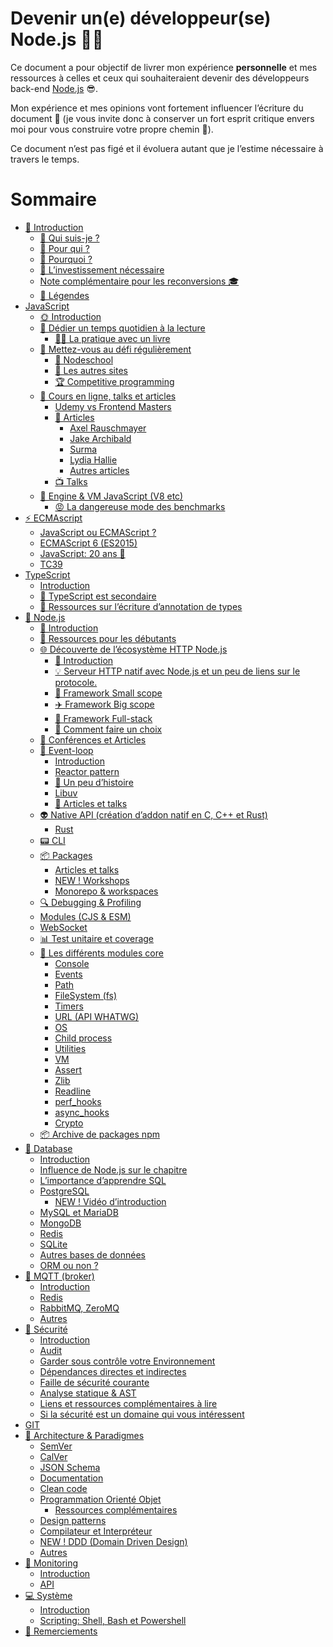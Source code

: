 # Devenir un(e) développeur(se) Node.js 🐢🚀

Ce document a pour objectif de livrer mon expérience **personnelle** et mes ressources à celles et ceux qui souhaiteraient devenir des développeurs back-end [Node.js](https://nodejs.org/fr/) 😎.

Mon expérience et mes opinions vont fortement influencer l’écriture du document 👿 (je vous invite donc à conserver un fort esprit critique envers moi pour vous construire votre propre chemin 🐤).

Ce document n’est pas figé et il évoluera autant que je l’estime nécessaire à travers le temps.

# Sommaire

- [👋 Introduction](./chapters/introduction/introduction.md)
  - [👀 Qui suis-je ?](./chapters/introduction/introduction.md#-qui-suis-je-)
  - [👊 Pour qui ?](./chapters/introduction/introduction.md#-pour-qui-)
  - [💬 Pourquoi ?](./chapters/introduction/introduction.md#-pourquoi-)
  - [😬 L’investissement nécessaire](./chapters/introduction/introduction.md#-linvestissement-nécessaire)
  - [Note complémentaire pour les reconversions 🎓](./chapters/introduction/introduction.md#-note-complémentaire-pour-les-reconversions-)
  - [📌 Légendes](./chapters/introduction/introduction.md#-legendes)
- [JavaScript](./chapters/javascript/introduction.md)
  - [🌞 Introduction](./chapters/javascript/introduction.md)
  - [📕 Dédier un temps quotidien à la lecture](./chapters/javascript/lecture.md)
    - [📖📐 La pratique avec un livre](./chapters/javascript/lecture.md#-la-pratique-avec-un-livre)
  - [💪 Mettez-vous au défi régulièrement](./chapters/javascript/challenge.md#)
    - [🏫 Nodeschool](./chapters/javascript/challenge.md#-nodeschool)
    - [🔎 Les autres sites](./chapters/javascript/challenge.md#-les-autres-sites)
    - [🏆 Competitive programming](./chapters/javascript/challenge.md#-competitive-programming)
  - [🌌 Cours en ligne, talks et articles](./chapters/javascript/online-courses-talks-articles.md)
    - [Udemy vs Frontend Masters](./chapters/javascript/online-courses-talks-articles.md#udemy-vs-frontend-masters)
    - [📄 Articles](./chapters/javascript/online-courses-talks-articles.md#-articles)
      - [Axel Rauschmayer](./chapters/javascript/online-courses-talks-articles.md#axel-rauschmayer)
      - [Jake Archibald](./chapters/javascript/online-courses-talks-articles.md#jake-archibald)
      - [Surma](./chapters/javascript/online-courses-talks-articles.md#surma)
      - [Lydia Hallie](./chapters/javascript/online-courses-talks-articles.md#lydia-hallie)
      - [Autres articles](./chapters/javascript/online-courses-talks-articles.md#autres-articles)
    - [📺 Talks](./chapters/javascript/online-courses-talks-articles.md#-talks)
  - [🔧 Engine & VM JavaScript (V8 etc)](./chapters/javascript/VM.md)
    - [😡 La dangereuse mode des benchmarks](./chapters/javascript/VM.md#-la-dangereuse-mode-des-benchmarks)
- [⚡ ECMAscript]()
  - [JavaScript ou ECMAScript ?]()
  - [ECMAScript 6 (ES2015)]()
  - [JavaScript: 20 ans 🎉]()
  - [TC39]()
- [TypeScript]()
  - [Introduction]()
  - [🙊 TypeScript est secondaire]()
  - [🐲 Ressources sur l’écriture d’annotation de types]()
- [🐢 Node.js]()
  - [🌝 Introduction]()
  - [🐥 Ressources pour les débutants]()
  - [🌐 Découverte de l’écosystème HTTP Node.js]()
    - [🚣 Introduction]()
    - [💡 Serveur HTTP natif avec Node.js et un peu de liens sur le protocole.]()
    - [🚁 Framework Small scope]()
    - [✈️ Framework Big scope]()
    - [🌠 Framework Full-stack]()
    - [🎯 Comment faire un choix]()
  - [📰 Conférences et Articles]()
  - [🎡 Event-loop]()
    - [Introduction]()
    - [Reactor pattern]()
    - [🎥 Un peu d’histoire]()
    - [Libuv]()
    - [📜 Articles et talks]()
  - [👽 Native API (création d’addon natif en C, C++ et Rust)]()
    - [Rust]()
  - [📟 CLI]()
  - [📦 Packages]()
    - [Articles et talks]()
    - [NEW ! Workshops]()
    - [Monorepo & workspaces]()
  - [🔍 Debugging & Profiling]()
  - [Modules (CJS & ESM)]()
  - [WebSocket]()
  - [📊 Test unitaire et coverage]()
  - [🌟 Les différents modules core]()
    - [Console]()
    - [Events]()
    - [Path]()
    - [FileSystem (fs)]()
    - [Timers]()
    - [URL (API WHATWG)]()
    - [OS]()
    - [Child process]()
    - [Utilities]()
    - [VM]()
    - [Assert]()
    - [Zlib]()
    - [Readline]()
    - [perf_hooks]()
    - [async_hooks]()
    - [Crypto]()
  - [📦 Archive de packages npm]()
- [💾 Database]()
  - [Introduction]()
  - [Influence de Node.js sur le chapitre]()
  - [L’importance d’apprendre SQL]()
  - [PostgreSQL]()
    - [NEW ! Vidéo d’introduction]()
  - [MySQL et MariaDB]()
  - [MongoDB]()
  - [Redis]()
  - [SQLite]()
  - [Autres bases de données]()
  - [ORM ou non ?]()
- [📡 MQTT (broker)]()
  - [Introduction]()
  - [Redis]()
  - [RabbitMQ, ZeroMQ]()
  - [Autres]()
- [🔐 Sécurité]()
  - [Introduction]()
  - [Audit]()
  - [Garder sous contrôle votre Environnement]()
  - [Dépendances directes et indirectes]()
  - [Faille de sécurité courante]()
  - [Analyse statique & AST]()
  - [Liens et ressources complémentaires à lire]()
  - [Si la sécurité est un domaine qui vous intéressent]()
- [GIT]()
- [🌇 Architecture & Paradigmes](./chapters/architecture/semver.md)
  - [SemVer]()
  - [CalVer]()
  - [JSON Schema]()
  - [Documentation]()
  - [Clean code]()
  - [Programmation Orienté Objet]()
    - [Ressources complémentaires]()
  - [Design patterns]()
  - [Compilateur et Interpréteur]()
  - [NEW ! DDD (Domain Driven Design)]()
  - [Autres]()
- [🔬 Monitoring]()
  - [Introduction]()
  - [API]()
- [💻 Système]()
  - [Introduction]()
  - [Scripting: Shell, Bash et Powershell]()
- [💖 Remerciements]()
